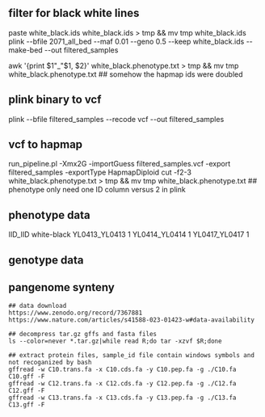 ## filter for black white lines
paste white_black.ids white_black.ids  > tmp && mv tmp white_black.ids
plink --bfile 2071_all_bed --maf 0.01 --geno 0.5 --keep white_black.ids --make-bed --out filtered_samples

awk '{print $1"_"$1, $2}' white_black.phenotype.txt > tmp && mv tmp white_black.phenotype.txt ## somehow the hapmap ids were doubled

## plink binary to vcf
plink --bfile filtered_samples --recode vcf --out filtered_samples
## vcf to hapmap
run_pipeline.pl -Xmx2G -importGuess filtered_samples.vcf -export filtered_samples -exportType HapmapDiploid
cut -f2-3 white_black.phenotype.txt > tmp && mv tmp white_black.phenotype.txt ## phenotype only need one ID column versus 2 in plink

## phenotype data
IID_IID white-black
YL0413_YL0413 1
YL0414_YL0414 1
YL0417_YL0417 1

## genotype data

## pangenome synteny
```
## data download
https://www.zenodo.org/record/7367881
https://www.nature.com/articles/s41588-023-01423-w#data-availability

## decompress tar.gz gffs and fasta files
ls --color=never *.tar.gz|while read R;do tar -xzvf $R;done

## extract protein files, sample_id file contain windows symbols and not recoganized by bash
gffread -w C10.trans.fa -x C10.cds.fa -y C10.pep.fa -g ./C10.fa C10.gff -F
gffread -w C12.trans.fa -x C12.cds.fa -y C12.pep.fa -g ./C12.fa C12.gff -F
gffread -w C13.trans.fa -x C13.cds.fa -y C13.pep.fa -g ./C13.fa C13.gff -F
```
